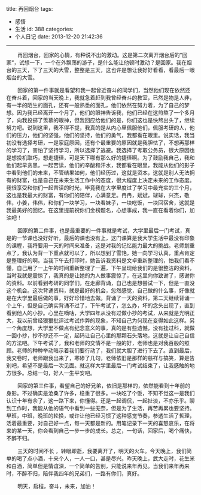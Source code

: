title: 再回烟台
tags:
  - 感悟
  - 生活
id: 388
categories:
  - 个人日记
date: 2013-12-20 21:42:36
---

<span style="font-size:14px;margin-left:30px;">再回烟台，回家的心情，有种说不出的激动。这是第二次离开烟台后的”回家“，试想一下，一个在外飘荡的游子，是什么能让他顿时激动？是回家。我在烟台的三天，下了三天的大雪，整整是三天，这也许是想让我好好看看，看最后一眼烟台的大雪。</span>

<span style="font-size:14px;margin-left:30px;">回家的第一件事就是看望和我一起曾近奋斗的同学们，当然他们现在依然还在奋斗着，回家的当天晚上，我就急着赶到我曾经奋斗的教室，已然是物是人非，有一半的陌生的面孔，还有一般熟悉的面孔，他们依然在努力着，为了自己的梦想。因为我已经离开一个月了，他们的眼神告诉我，他们已经在这煎熬了一个多月了，向我投掷了羡慕的眼神，但我回应给他们的是，你们这也是快熬出头了，继续努力吧。说到这里，我不得不提，我真的是从内心里佩服他们，佩服考研的人，他们的压力，他们的坚强，他们的坚持，他们的勇气，我都看在眼里。说实话，我当初没有选择考研，一是家庭原因，还有个最重要的原因就是我胆怯了，不想再那样的学习了，害怕了坚持学习，所以选择了逃避。我选择了考取公务员，很大原因也是想投机取巧，想走捷径，可是天下哪有那么好的捷径啊。为了鼓励我自己，我和他们起早贪黑，一起苦读，他们的辛酸和汗水，我都看在眼里，我能从他们的影子中看到他们的未来，不管结果如何，他们经历过，这就是资本，这就是别人无法拥有的财富，也是自己在未来生活工作中的态度，很大程度上决定未来的工作态度。我很享受和你们一起苦读的时光，毕竟我在大学里度过了学习中最充实的三个月，这也是我最大的财富，有你们的陪伴，心满意足。冉冉，斌斌，球球，兴杰，敬伟，小姜，伟伟，和你们一块学习，一块看妹子，一块吃饭，一块回宿舍，这就是我最美好的回忆。在这里提前祝你们金榜题名，心想事成，我一直在看着你们，加油吧！</span>

<span style="font-size:14px;margin-left:30px;">回家的第二件事，也是最重要的一件事就是考试，大学里最后一门考试，真是的一节课也没好好听，最后的课也没有上，这门课算是我大学生活中最没有印象的课程，我将要用一天的时间来准备，这是对我的记忆能力最大的挑战。老师划重点了，我认为背一下重点就可以了，所以想到了雪艳，她一向学习认真，重点肯定是整理好的啊。当我下午去打印时，她告诉我资料是文卓重新整理的，怕我们看不懂，自己用了一上午的时间重新整理了一遍，下午呈现给我们的是很整洁的资料，当时我就是震惊了，我真的是让她的为人做事震惊了，在这里向你致谢了，感谢你的资料。以前看到考研的同学们，在走廊背诵，自己也是想尝试一下，但是一直没这个机会。这次背诵资料，就是最好的机会，忽然感觉，自己做的什么事，好像就是在大学里最后做的事，好好珍惜地去做。背诵了一天的资料，第二天继续背诵一个上午，但是自己确实背诵不过了，下午考试了，怎么办，坏的念头出现了，直到看到他人的小抄。心里在嘀咕，大学四年从没有过做小抄的考试，从来就是光明正大，我以前曾经狠狠批评过考试作弊的现象，不知自己为何现在变得如此这样。另一个角度想，大学里不做点有纪念意义的事，真的是有些遗憾，没有挂过科，就做一回小抄，抄不抄还不一定，起码让自己心里的那颗石头落地，这就是让自己自信的方法吧。下午考试了，我和老师的交情不是一般的好，老师也是对我百般的照顾。老师的种种举动暗示着我们要行动了，我们就大胆了进行下去了。直到最后，我交卷时，老师跟我出来了，寒碜了几句，老师依旧是那样的慈祥与搞笑，算是告别吧，希望不是最后一次见面。就这样大学里最后一门考试结束了，让我感触的地方很多。总结一句，好人一生平安吧。</span>

<span style="font-size:14px;margin-left:30px;">回家的第三件事，看望自己的好兄弟，依旧是那样的，依然能看到十年前的身影。不过确实是沧桑了许多，稳重了很多。一块吃了个饭，不知不觉这一是我们认识十年有余了，这一路下来，你懂得。还是一起调侃，一起扯淡，不亦乐乎。聊到工作时，我能从他的语气中看到一些无奈，但是为了生活，再苦再累也要坚持。早班，中班，晚班的轮换，或许让他已经习惯了这种感觉节奏，参透生活了哲理，活着最重要，对自己好一点，每一天都是新的。用笔记录下一天的喜怒哀乐，在将来的某一天，你会看到自己一步一步的成长。总之，一句话，回家后，喝个痛快，不醉不归。</span>

<span style="font-size:14px;margin-left:30px;">三天的时间不长 ，转眼即逝，我要离开了，明天的火车。今天晚上，我们简单的喝了点小酒，十来个人，一人一口，甚是尽兴。昨天晚上，武大走时，花生米和白酒，简单但是情谊深，一个简单的告别，只能说来年再见。当我们来年再来时，不醉不归，陪伴我四年的兄弟们，一路有你们，真好。</span>

<span style="font-size:14px;margin-left:30px;">明天，启程，奋斗，未来，加油！</span>